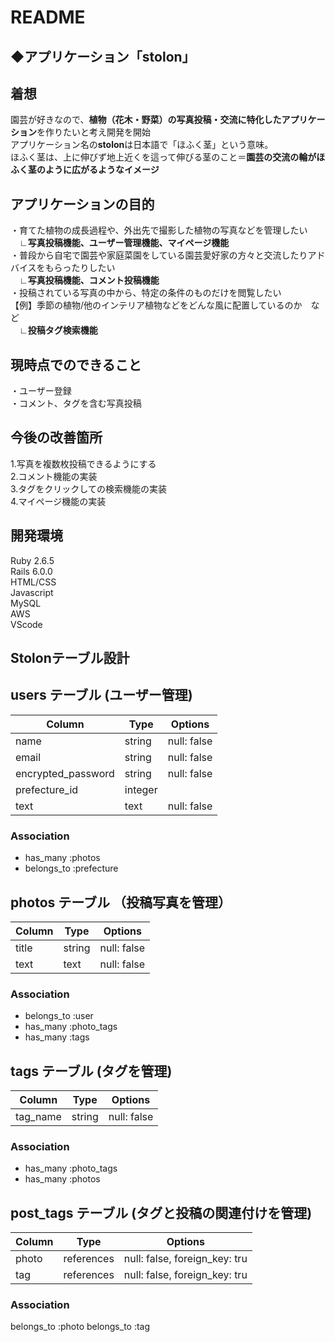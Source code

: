 # README

## ◆アプリケーション「stolon」 

## 着想  
園芸が好きなので、**植物（花木・野菜）の写真投稿・交流に特化したアプリケーション**を作りたいと考え開発を開始  
アプリケーション名の**stolon**は日本語で「ほふく茎」という意味。  
ほふく茎は、上に伸びず地上近くを這って伸びる茎のこと＝**園芸の交流の輪がほふく茎のように広がるようなイメージ**  

## アプリケーションの目的   
・育てた植物の成長過程や、外出先で撮影した植物の写真などを管理したい  
　**∟写真投稿機能、ユーザー管理機能、マイページ機能**  
・普段から自宅で園芸や家庭菜園をしている園芸愛好家の方々と交流したりアドバイスをもらったりしたい  
　**∟写真投稿機能、コメント投稿機能**  
・投稿されている写真の中から、特定の条件のものだけを閲覧したい  
【例】季節の植物/他のインテリア植物などをどんな風に配置しているのか　など  
　**∟投稿タグ検索機能**  
 
## 現時点でのできること  
・ユーザー登録  
・コメント、タグを含む写真投稿  
 
## 今後の改善箇所  
1.写真を複数枚投稿できるようにする  
2.コメント機能の実装  
3.タグをクリックしての検索機能の実装  
4.マイページ機能の実装

## 開発環境  
Ruby 2.6.5  
Rails 6.0.0  
HTML/CSS  
Javascript  
MySQL  
AWS  
VScode

## Stolonテーブル設計

## users テーブル (ユーザー管理)

| Column             | Type    | Options     |
| ------------------ | ------- | ----------- |
| name               | string  | null: false |
| email              | string  | null: false |
| encrypted_password | string  | null: false |
| prefecture_id      | integer |             |
| text               | text    | null: false |

### Association

- has_many :photos
- belongs_to :prefecture

## photos テーブル （投稿写真を管理）

| Column             | Type       | Options     |
| ------------------ | ---------- | ----------- |
| title              | string     | null: false |
| text               | text       | null: false |

### Association

- belongs_to :user
- has_many :photo_tags
- has_many :tags

## tags テーブル (タグを管理)

| Column             | Type       | Options     |
| ------------------ | ---------- | ----------- |
| tag_name           | string     | null: false |

### Association

- has_many :photo_tags
- has_many :photos

## post_tags テーブル (タグと投稿の関連付けを管理)

| Column             | Type       | Options                       |
| ------------------ | ---------- | ----------------------------- |
| photo              | references | null: false, foreign_key: tru |
| tag                | references | null: false, foreign_key: tru |

### Association

  belongs_to :photo
  belongs_to :tag
